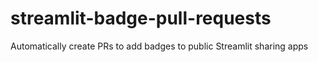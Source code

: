 # streamlit-badge-pull-requests
Automatically create PRs to add badges to public Streamlit sharing apps

